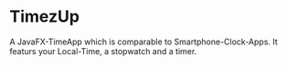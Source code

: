 # TimezUp
A JavaFX-TimeApp which is comparable to Smartphone-Clock-Apps. It featurs your Local-Time, a stopwatch and a timer.

